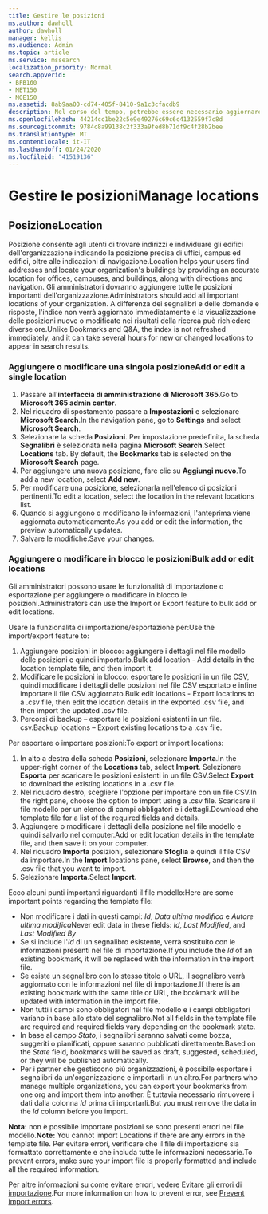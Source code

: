 ```yaml
---
title: Gestire le posizioni
ms.author: dawholl
author: dawholl
manager: kellis
ms.audience: Admin
ms.topic: article
ms.service: mssearch
localization_priority: Normal
search.appverid:
- BFB160
- MET150
- MOE150
ms.assetid: 8ab9aa00-cd74-405f-8410-9a1c3cfacdb9
description: Nel corso del tempo, potrebbe essere necessario aggiornare lo stato e il contenuto di una posizione per fare in modo che rimanga pertinente.
ms.openlocfilehash: 44214cc1be22c5e9e49276c69c6c4132559f7c8d
ms.sourcegitcommit: 9784c8a99138c2f333a9fed8b71df9c4f28b2bee
ms.translationtype: MT
ms.contentlocale: it-IT
ms.lasthandoff: 01/24/2020
ms.locfileid: "41519136"
---
```

# <a name="manage-locations"></a><span data-ttu-id="7747e-103">Gestire le posizioni</span><span class="sxs-lookup"><span data-stu-id="7747e-103">Manage locations</span></span>

## <a name="location"></a><span data-ttu-id="7747e-104">Posizione</span><span class="sxs-lookup"><span data-stu-id="7747e-104">Location</span></span>
<span data-ttu-id="7747e-105">Posizione consente agli utenti di trovare indirizzi e individuare gli edifici dell'organizzazione indicando la posizione precisa di uffici, campus ed edifici, oltre alle indicazioni di navigazione.</span><span class="sxs-lookup"><span data-stu-id="7747e-105">Location helps your users find addresses and locate your organization's buildings by providing an accurate location for offices, campuses, and buildings, along with directions and navigation.</span></span> <span data-ttu-id="7747e-106">Gli amministratori dovranno aggiungere tutte le posizioni importanti dell'organizzazione.</span><span class="sxs-lookup"><span data-stu-id="7747e-106">Administrators should add all important locations of your organization.</span></span> <span data-ttu-id="7747e-107">A differenza dei segnalibri e delle domande e risposte, l'indice non verrà aggiornato immediatamente e la visualizzazione delle posizioni nuove o modificate nei risultati della ricerca può richiedere diverse ore.</span><span class="sxs-lookup"><span data-stu-id="7747e-107">Unlike Bookmarks and Q&A, the index is not refreshed immediately, and it can take several hours for new or changed locations to appear in search results.</span></span>

### <a name="add-or-edit-a-single-location"></a><span data-ttu-id="7747e-108">Aggiungere o modificare una singola posizione</span><span class="sxs-lookup"><span data-stu-id="7747e-108">Add or edit a single location</span></span>
1. <span data-ttu-id="7747e-109">Passare all'**interfaccia di amministrazione di Microsoft 365**.</span><span class="sxs-lookup"><span data-stu-id="7747e-109">Go to **Microsoft 365 admin center**.</span></span>
1. <span data-ttu-id="7747e-110">Nel riquadro di spostamento passare a **Impostazioni** e selezionare **Microsoft Search**.</span><span class="sxs-lookup"><span data-stu-id="7747e-110">In the navigation pane, go to **Settings** and select **Microsoft Search**.</span></span>
1. <span data-ttu-id="7747e-111">Selezionare la scheda **Posizioni**. Per impostazione predefinita, la scheda **Segnalibri** è selezionata nella pagina **Microsoft Search**.</span><span class="sxs-lookup"><span data-stu-id="7747e-111">Select **Locations** tab. By default, the **Bookmarks** tab is selected on the **Microsoft Search** page.</span></span>
1. <span data-ttu-id="7747e-112">Per aggiungere una nuova posizione, fare clic su **Aggiungi nuovo**.</span><span class="sxs-lookup"><span data-stu-id="7747e-112">To add a new location, select **Add new**.</span></span>
1. <span data-ttu-id="7747e-113">Per modificare una posizione, selezionarla nell'elenco di posizioni pertinenti.</span><span class="sxs-lookup"><span data-stu-id="7747e-113">To edit a location, select the location in the relevant locations list.</span></span>
1. <span data-ttu-id="7747e-114">Quando si aggiungono o modificano le informazioni, l'anteprima viene aggiornata automaticamente.</span><span class="sxs-lookup"><span data-stu-id="7747e-114">As you add or edit the information, the preview automatically updates.</span></span>
1. <span data-ttu-id="7747e-115">Salvare le modifiche.</span><span class="sxs-lookup"><span data-stu-id="7747e-115">Save your changes.</span></span>

### <a name="bulk-add-or-edit-locations"></a><span data-ttu-id="7747e-116">Aggiungere o modificare in blocco le posizioni</span><span class="sxs-lookup"><span data-stu-id="7747e-116">Bulk add or edit locations</span></span>
<span data-ttu-id="7747e-117">Gli amministratori possono usare le funzionalità di importazione o esportazione per aggiungere o modificare in blocco le posizioni.</span><span class="sxs-lookup"><span data-stu-id="7747e-117">Administrators can use the Import or Export feature to bulk add or edit locations.</span></span> 

<span data-ttu-id="7747e-118">Usare la funzionalità di importazione/esportazione per:</span><span class="sxs-lookup"><span data-stu-id="7747e-118">Use the import/export feature to:</span></span>
1. <span data-ttu-id="7747e-119">Aggiungere posizioni in blocco: aggiungere i dettagli nel file modello delle posizioni e quindi importarlo.</span><span class="sxs-lookup"><span data-stu-id="7747e-119">Bulk add location - Add details in the location template file, and then import it.</span></span> 
1. <span data-ttu-id="7747e-120">Modificare le posizioni in blocco: esportare le posizioni in un file CSV, quindi modificare i dettagli delle posizioni nel file CSV esportato e infine importare il file CSV aggiornato.</span><span class="sxs-lookup"><span data-stu-id="7747e-120">Bulk edit locations - Export locations to a .csv file, then edit the location details in the exported .csv file, and then import the updated .csv file.</span></span>
1. <span data-ttu-id="7747e-121">Percorsi di backup – esportare le posizioni esistenti in un file. csv.</span><span class="sxs-lookup"><span data-stu-id="7747e-121">Backup locations – Export existing locations to a .csv file.</span></span>

<span data-ttu-id="7747e-122">Per esportare o importare posizioni:</span><span class="sxs-lookup"><span data-stu-id="7747e-122">To export or import locations:</span></span>
1. <span data-ttu-id="7747e-123">In alto a destra della scheda **Posizioni**, selezionare **Importa**.</span><span class="sxs-lookup"><span data-stu-id="7747e-123">In the upper-right corner of the **Locations** tab, select **Import**.</span></span>
<span data-ttu-id="7747e-124">Selezionare **Esporta** per scaricare le posizioni esistenti in un file CSV.</span><span class="sxs-lookup"><span data-stu-id="7747e-124">Select **Export** to download the existing locations in a .csv file.</span></span>
1. <span data-ttu-id="7747e-125">Nel riquadro destro, scegliere l'opzione per importare con un file CSV.</span><span class="sxs-lookup"><span data-stu-id="7747e-125">In the right pane, choose the option to import using a .csv file.</span></span> <span data-ttu-id="7747e-126">Scaricare il file modello per un elenco di campi obbligatori e i dettagli.</span><span class="sxs-lookup"><span data-stu-id="7747e-126">Download ehe template file for a list of the required fields and details.</span></span>
1. <span data-ttu-id="7747e-127">Aggiungere o modificare i dettagli della posizione nel file modello e quindi salvarlo nel computer.</span><span class="sxs-lookup"><span data-stu-id="7747e-127">Add or edit location details in the template file, and then save it on your computer.</span></span> 
1. <span data-ttu-id="7747e-128">Nel riquadro **Importa** posizioni, selezionare **Sfoglia** e quindi il file CSV da importare.</span><span class="sxs-lookup"><span data-stu-id="7747e-128">In the **Import** locations pane, select **Browse**, and then the .csv file that you want to import.</span></span>
1. <span data-ttu-id="7747e-129">Selezionare **Importa**.</span><span class="sxs-lookup"><span data-stu-id="7747e-129">Select **Import**.</span></span>

<span data-ttu-id="7747e-130">Ecco alcuni punti importanti riguardanti il file modello:</span><span class="sxs-lookup"><span data-stu-id="7747e-130">Here are some important points regarding the template file:</span></span>
- <span data-ttu-id="7747e-131">Non modificare i dati in questi campi: *Id*, *Data ultima modifica* e *Autore ultima modifica*</span><span class="sxs-lookup"><span data-stu-id="7747e-131">Never edit data in these fields: *Id*, *Last Modified*, and *Last Modified By*</span></span>
- <span data-ttu-id="7747e-132">Se si include l'*Id* di un segnalibro esistente, verrà sostituito con le informazioni presenti nel file di importazione.</span><span class="sxs-lookup"><span data-stu-id="7747e-132">If you include the *Id* of an existing bookmark, it will be replaced with the information in the import file.</span></span>
- <span data-ttu-id="7747e-133">Se esiste un segnalibro con lo stesso titolo o URL, il segnalibro verrà aggiornato con le informazioni nel file di importazione.</span><span class="sxs-lookup"><span data-stu-id="7747e-133">If there is an existing bookmark with the same title or URL, the bookmark will be updated with information in the import file.</span></span>
- <span data-ttu-id="7747e-134">Non tutti i campi sono obbligatori nel file modello e i campi obbligatori variano in base allo stato del segnalibro.</span><span class="sxs-lookup"><span data-stu-id="7747e-134">Not all fields in the template file are required and required fields vary depending on the bookmark state.</span></span>
- <span data-ttu-id="7747e-135">In base al campo *Stato*, i segnalibri saranno salvati come bozza, suggeriti o pianificati, oppure saranno pubblicati direttamente.</span><span class="sxs-lookup"><span data-stu-id="7747e-135">Based on the *State* field, bookmarks will be saved as draft, suggested, scheduled, or they will be published automatically.</span></span>
- <span data-ttu-id="7747e-136">Per i partner che gestiscono più organizzazioni, è possibile esportare i segnalibri da un'organizzazione e importarli in un altro.</span><span class="sxs-lookup"><span data-stu-id="7747e-136">For partners who manage multiple organizations, you can export your bookmarks from one org and import them into another.</span></span> <span data-ttu-id="7747e-137">È tuttavia necessario rimuovere i dati dalla colonna *Id* prima di importarli.</span><span class="sxs-lookup"><span data-stu-id="7747e-137">But you must remove the data in the *Id* column before you import.</span></span>

<span data-ttu-id="7747e-138">**Nota:** non è possibile importare posizioni se sono presenti errori nel file modello.</span><span class="sxs-lookup"><span data-stu-id="7747e-138">**Note:** You cannot import Locations if there are any errors in the template file.</span></span> <span data-ttu-id="7747e-139">Per evitare errori, verificare che il file di importazione sia formattato correttamente e che includa tutte le informazioni necessarie.</span><span class="sxs-lookup"><span data-stu-id="7747e-139">To prevent errors, make sure your import file is properly formatted and include all the required information.</span></span> 

<span data-ttu-id="7747e-140">Per altre informazioni su come evitare errori, vedere [Evitare gli errori di importazione](manage-bookmarks.md#prevent-import-errors).</span><span class="sxs-lookup"><span data-stu-id="7747e-140">For more information on how to prevent error, see [Prevent import errors](manage-bookmarks.md#prevent-import-errors).</span></span>

